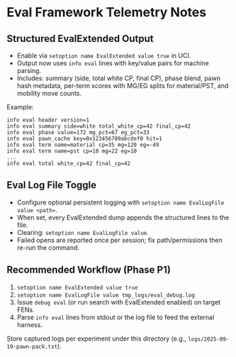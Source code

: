 # Eval Framework Telemetry Notes

## Structured EvalExtended Output
- Enable via `setoption name EvalExtended value true` in UCI.
- Output now uses `info eval` lines with key/value pairs for machine parsing.
- Includes: summary (side, total white CP, final CP), phase blend, pawn hash metadata, per-term scores with MG/EG splits for material/PST, and mobility move counts.

Example:
```
info eval header version=1
info eval summary side=white total_white_cp=42 final_cp=42
info eval phase value=172 mg_pct=67 eg_pct=33
info eval pawn_cache key=0x123456789abcdef0 hit=1
info eval term name=material cp=35 mg=120 eg=-49
info eval term name=pst cp=18 mg=22 eg=10
...
info eval total white_cp=42 final_cp=42
```

## Eval Log File Toggle
- Configure optional persistent logging with `setoption name EvalLogFile value <path>`.
- When set, every EvalExtended dump appends the structured lines to the file.
- Clearing: `setoption name EvalLogFile value`.
- Failed opens are reported once per session; fix path/permissions then re-run the command.

## Recommended Workflow (Phase P1)
1. `setoption name EvalExtended value true`
2. `setoption name EvalLogFile value tmp_logs/eval_debug.log`
3. Issue `debug eval` (or run search with EvalExtended enabled) on target FENs.
4. Parse `info eval` lines from stdout or the log file to feed the external harness.

Store captured logs per experiment under this directory (e.g., `logs/2025-09-19-pawn-pack.txt`).
